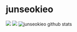 # junseokieo

<img src = "https://img.shields.io/github/followers/junseokieo?style=social"> <a href="https://hits.seeyoufarm.com"><img src="https://hits.seeyoufarm.com/api/count/incr/badge.svg?url=https%3A%2F%2Fgithub.com%2Fjunseokieo&count_bg=%2379C83D&title_bg=%23555555&icon=&icon_color=%23E7E7E7&title=hits&edge_flat=false"/></a>
![junseokieo github stats](https://github-readme-stats.vercel.app/api?username=junseokieo&show_icons=true)
